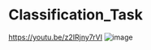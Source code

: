 # Classification_Task
https://youtu.be/z2IRjny7rVI
![image](https://github.com/YouAITube/Classification_Task/assets/157230552/f4e62cb9-7ecb-4b0c-8344-4595c7493750)
